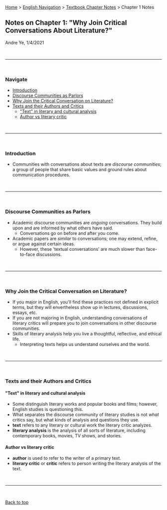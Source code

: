 [Home](https://andre-ye.github.io) > [English Navigation](https://andre-ye.github.io/english/english_navigation) > [Textbook Chapter Notes](https://andre-ye.github.io/english/english_navigation#textbook-chapter-notes) > Chapter 1 Notes

## Notes on Chapter 1: "Why Join Critical Conversations About Literature?"
Andre Ye, 1/4/2021

<br>

---

<br>

### Navigate
* [Introduction](#introduction)
* [Discourse Communities as Parlors](#discourse-communities-as-parlors)
* [Why Join the Critical Conversation on Literature?](#why-join-the-critical-conversation-on-literature)
* [Texts and their Authors and Critics](#texts-and-their-authors-and-critics)
  + ["Text" in literary and cultural analysis](#text-in-literary-and-cultural-analysis)
  + [Author vs literary critic](#author-vs-literary-critic)

<br>

---

<br>

### Introduction
- Communities with conversations about texts are *discourse communities*; a group of people that share basic values and ground rules about communication procedures.

<br>

---

<br>

### Discourse Communities as Parlors
- Academic discourse communities are *ongoing* conversations. They build upon and are informed by what others have said.
  - Conversations go on before and after you come.
- Academic papers are *similar* to conversations; one may extend, refine, or argue against certain ideas.
  - However, these 'textual conversations' are much slower than face-to-face discussions.

<br>

---

<br>

### Why Join the Critical Conversation on Literature?
- If you major in English, you'll find these practices not defined in explicit terms, but they will envertheless show up in lectures, discussions, essays, etc.
- If you are not majoring in English, understanding conversations of literary critics will prepare you to join conversations in other discourse communities.
- Skills of literary analysis help you live a thoughtful, reflective, and ethical life.
  - Interpreting texts helps us understand ourselves and the world.

<br>

---

<br>

### Texts and their Authors and Critics

#### "Text" in literary and cultural analysis
- Some distinguish literary works and popular books and films; however, English studies is questioning this.
- What separates the discourse community of literary studies is not *what* critics say, but what kinds of analysis and questions they use.
- **text** refers to any literary or cultural work the literary critic analyzes.
- **literary analysis** is the analysis of all sorts of literature, including contemporary books, movies, TV shows, and stories.

#### Author vs literary critic
- **author** is used to refer to the writer of a primary text.
- **literary critic** or **critic** refers to person writing the literary analysis of the text.

<br>

---

<br>

[Back to top](#)
